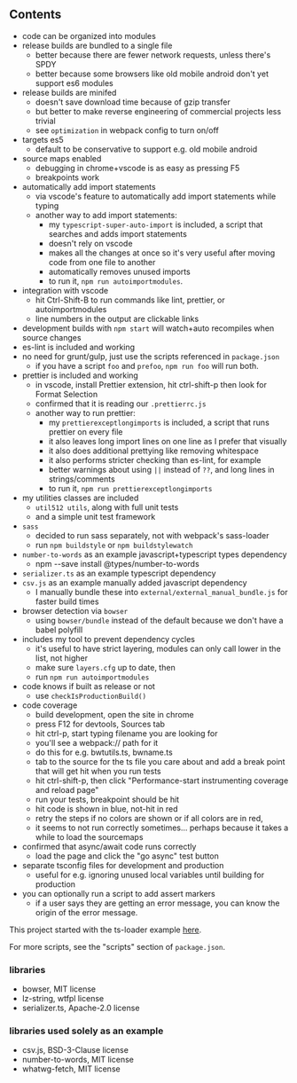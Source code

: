 
## Contents

- code can be organized into modules
- release builds are bundled to a single file
    - better because there are fewer network requests, unless there's SPDY
    - better because some browsers like old mobile android don't yet support es6 modules
- release builds are minifed
    - doesn't save download time because of gzip transfer
    - but better to make reverse engineering of commercial projects less trivial
    - see `optimization` in webpack config to turn on/off
- targets es5
    - default to be conservative to support e.g. old mobile android
- source maps enabled
    - debugging in chrome+vscode is as easy as pressing F5
    - breakpoints work
- automatically add import statements
    - via vscode's feature to automatically add import statements while typing  
    - another way to add import statements:
        - my `typescript-super-auto-import` is included, a script that searches and adds import statements
        - doesn't rely on vscode
        - makes all the changes at once so it's very useful after moving code from one file to another
        - automatically removes unused imports
        - to run it, `npm run autoimportmodules`.  
- integration with vscode
    - hit Ctrl-Shift-B to run commands like lint, prettier, or autoimportmodules
    - line numbers in the output are clickable links
- development builds with `npm start` will watch+auto recompiles when source changes
- es-lint is included and working
- no need for grunt/gulp, just use the scripts referenced in `package.json`
    - if you have a script `foo` and `prefoo`, `npm run foo` will run both.
- prettier is included and working
    - in vscode, install Prettier extension, hit ctrl-shift-p then look for Format Selection
    - confirmed that it is reading our `.prettierrc.js`
    - another way to run prettier:
        - my `prettierexceptlongimports` is included, a script that runs prettier on every file
        - it also leaves long import lines on one line as I prefer that visually
        - it also does additional prettying like removing whitespace
        - it also performs stricter checking than es-lint, for example 
        - better warnings about using `||` instead of `??`, and long lines in strings/comments 
        - to run it, `npm run prettierexceptlongimports`
- my utilities classes are included
    - `util512 utils`, along with full unit tests
    - and a simple unit test framework
- `sass`
    - decided to run sass separately, not with webpack's sass-loader
    - run `npm buildstyle` or `npm buildstylewatch`
- `number-to-words` as an example javascript+typescript types dependency
    - npm --save install @types/number-to-words
- `serializer.ts` as an example typescript dependency
- `csv.js` as an example manually added javascript dependency
    - I manually bundle these into `external/external_manual_bundle.js` for faster build times
- browser detection via `bowser`
    - using `bowser/bundle` instead of the default because we don't have a babel polyfill
- includes my tool to prevent dependency cycles
    - it's useful to have strict layering, modules can only call lower in the list, not higher
    - make sure `layers.cfg` up to date, then
    - run `npm run autoimportmodules`
- code knows if built as release or not
    - use `checkIsProductionBuild()`
- code coverage
    - build development, open the site in chrome
    - press F12 for devtools, Sources tab
    - hit ctrl-p, start typing filename you are looking for 
    - you'll see a webpack:// path for it
    - do this for e.g. bwtutils.ts, bwname.ts
    - tab to the source for the ts file you care about and add a break point that will get hit when you run tests
    - hit ctrl-shift-p, then click "Performance-start instrumenting coverage and reload page"
    - run your tests, breakpoint should be hit
    - hit code is shown in blue, not-hit in red
    - retry the steps if no colors are shown or if all colors are in red,
    - it seems to not run correctly sometimes... perhaps because it takes a while to load the sourcemaps
- confirmed that async/await code runs correctly
    - load the page and click the "go async" test button
- separate tsconfig files for development and production
    - useful for e.g. ignoring unused local variables until building for production
- you can optionally run a script to add assert markers
    - if a user says they are getting an error message, you can know the origin of the error message.

This project started with the ts-loader example [here](https://github.com/TypeStrong/ts-loader/tree/master/examples/fork-ts-checker-webpack-plugin).

For more scripts, see the "scripts" section of `package.json`.

### libraries

* bowser, MIT license
* lz-string, wtfpl license
* serializer.ts, Apache-2.0 license

### libraries used solely as an example

* csv.js, BSD-3-Clause license
* number-to-words, MIT license
* whatwg-fetch, MIT license

